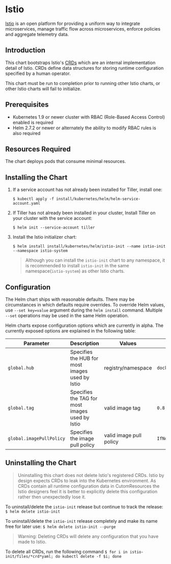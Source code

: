 # Istio

[Istio](https://istio.io/) is an open platform for providing a uniform way to integrate microservices, manage traffic flow across microservices, enforce policies and aggregate telemetry data.

## Introduction

This chart bootstraps Istio's [CRDs](https://kubernetes.io/docs/concepts/extend-kubernetes/api-extension/custom-resources/#customresourcedefinitions)
which are an internal implementation detail of Istio.  CRDs define data structures for storing runtime configuration
specified by a human operator.

This chart must be run to completion prior to running other Istio charts, or other Istio charts will fail to initialize.

## Prerequisites

- Kubernetes 1.9 or newer cluster with RBAC (Role-Based Access Control) enabled is required
- Helm 2.7.2 or newer or alternately the ability to modify RBAC rules is also required

## Resources Required

The chart deploys pods that consume minimal resources.

## Installing the Chart

1. If a service account has not already been installed for Tiller, install one:
    ```
    $ kubectl apply -f install/kubernetes/helm/helm-service-account.yaml
    ```

1. If Tiller has not already been installed in your cluster, Install Tiller on your cluster with the service account:
    ```
    $ helm init --service-account tiller
    ```

1. Install the Istio initializer chart:
    ```
    $ helm install install/kubernetes/helm/istio-init --name istio-init --namespace istio-system
    ```

    > Although you can install the `istio-init` chart to any namespace, it is recommended to install `istio-init` in the same namespace(`istio-system`) as other Istio charts.

## Configuration

The Helm chart ships with reasonable defaults.  There may be circumstances in which defaults require overrides.
To override Helm values, use `--set key=value` argument during the `helm install` command.  Multiple `--set` operations may be used in the same Helm operation.

Helm charts expose configuration options which are currently in alpha.  The currently exposed options are explained in the following table:

| Parameter | Description | Values | Default |
| --- | --- | --- | --- |
| `global.hub` | Specifies the HUB for most images used by Istio | registry/namespace | `docker.io/istio` |
| `global.tag` | Specifies the TAG for most images used by Istio | valid image tag | `0.8.latest` |
| `global.imagePullPolicy` | Specifies the image pull policy | valid image pull policy | `IfNotPresent` |


## Uninstalling the Chart

> Uninstalling this chart does not delete Istio's registered CRDs.  Istio by design expects
> CRDs to leak into the Kubernetes environment.  As CRDs contain all runtime configuration
> data in CutomResources the Istio designers feel it is better to explicitly delete this
> configuration rather then unexpectedly lose it.

To uninstall/delete the `istio-init` release but continue to track the release:
    ```
    $ helm delete istio-init
    ```

To uninstall/delete the `istio-init` release completely and make its name free for later use:
    ```
    $ helm delete istio-init --purge
    ```

> Warning: Deleting CRDs will delete any configuration that you have made to Istio.

To delete all CRDs, run the following command
    ```
    $ for i in istio-init/files/*crd*yaml; do kubectl delete -f $i; done
    ```
